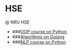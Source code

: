 # HSE
@ NRU HSE

* ###[OOP course on Python](https://github.com/AnnaZhuravleva/HSE/tree/master/Python)
* ###[Algorithms on Golang](https://github.com/AnnaZhuravleva/HSE/tree/master/Algorithms)
* ###[NLP course on Python](https://github.com/AnnaZhuravleva/HSE/tree/master/NLP)
